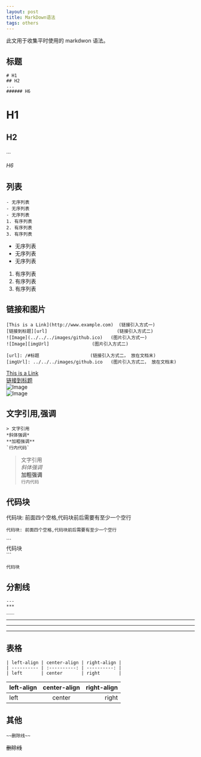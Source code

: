 ```yaml
---
layout: post
title: MarkDown语法
tags: others
---
```

此文用于收集平时使用的 markdwon 语法。

## 标题
    # H1
    ## H2
    ...
    ###### H6

# H1
## H2
...
###### H6


## 列表
    - 无序列表
    - 无序列表
    - 无序列表
    1. 有序列表
    2. 有序列表
    3. 有序列表

- 无序列表
- 无序列表
- 无序列表
1. 有序列表
2. 有序列表
3. 有序列表


## 链接和图片
    [This is a Link](http://www.example.com)  (链接引入方式一)
    [链接到标题][url]                          (链接引入方式二)
    ![Image](../../../images/github.ico)   (图片引入方式一)
    ![Image][imgUrl]                (图片引入方式二)

    [url]: /#标题                   (链接引入方式二， 放在文档末)
    [imgUrl]: ../../../images/github.ico   (图片引入方式二， 放在文档末)

[This is a Link](http://www.example.com)  
[链接到标题][url]  
![Image](../../../images/github.ico)  
![Image][imgUrl]

[url]: #标题
[imgUrl]: ../../../images/github.ico


## 文字引用,强调
    > 文字引用
    *斜体强调*
    **加粗强调**
    `行内代码`
    

> 文字引用  
*斜体强调*  
**加粗强调**  
`行内代码`

## 代码块
代码块: 前面四个空格,代码块前后需要有至少一个空行

    代码块: 前面四个空格,代码块前后需要有至少一个空行

\`\`\`  
代码块  
\`\`\`

```
代码块
```

## 分割线
    ---
    ***
    ___

---
***
___

## 表格
    | left-align | center-align | right-align |
    | ---------- | :----------: | ----------: |
    | left       | center       | right       |

| left-align | center-align | right-align |
| ---------- | :----------: | ----------: |
| left       | center       | right       |

## 其他
    ~~删除线~~

~~删除线~~
